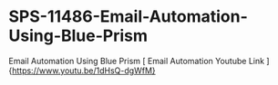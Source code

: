 # SPS-11486-Email-Automation-Using-Blue-Prism
Email Automation Using Blue Prism
[ Email Automation Youtube Link ] {https://www.youtu.be/1dHsQ-dgWfM}
